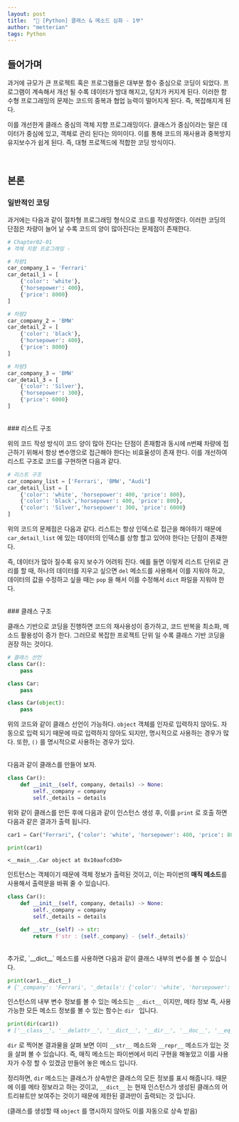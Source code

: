 ```yaml
---
layout: post
title:  "🐍 [Python] 클래스 & 메소드 심화 - 1부"
author: "metterian"
tags: Python
---
```



## 들어가며

과거에 규모가 큰 프로젝트 혹은 프로그램들은 대부분 함수 중심으로 코딩이 되었다. 프로그램이 계속해서 개선 될 수록 데이터가 방대 해지고, 덩치가 커지게 된다. 이러한 함수형 프로그래밍의 문제는 코드의 중복과 협업 능력이 떨어지게 된다. 즉, 복잡해지게 된다.

이를 개선한게 클래스 중심의 객체 지향 프로그래밍이다. 클래스가 중심이라는 말은 데이터가 중심에 있고, 객체로 관리 된다는 의미이다. 이를 통해 코드의 재사용과 중복방지 유지보수가 쉽게 된다. 즉, 대형 프로젝드에 적합한 코딩 방식이다.

<br/>

## 본론

### 일반적인 코딩

과거에는 다음과 같이 절차형 프로그래밍 형식으로 코드를 작성하였다. 이러한 코딩의 단점은 차량이 늘어 날 수록 코드의 양이 많아진다는 문제점이 존재한다.

```python
# Chapter02-01
# 객체 지향 프로그래밍 -

# 차량1
car_company_1 = 'Ferrari'
car_detail_1 = [
    {'color': 'white'},
    {'horsepower': 400},
    {'price': 8000}
]

# 차량2
car_company_2 = 'BMW'
car_detail_2 = [
    {'color': 'black'},
    {'horsepower': 400},
    {'price': 8000}
]

# 차량3
car_company_3 = 'BMW'
car_detail_3 = [
    {'color': 'Silver'},
    {'horsepower': 300},
    {'price': 6000}
]
```


<br/>
### 리스트 구조

위의 코드 작성 방식이 코드 양이 많아 진다는 단점이 존재함과 동시에 n번째 차량에 접근하기 위해서 항상 변수명으로 접근해야 한다는 비효율성이 존재 한다. 이를 개선하여 리스트 구조로 코드를 구현하면 다음과 같다.

```python
# 리스트 구조
car_company_list = ['Ferrari', 'BMW', "Audi"]
car_detail_list = [
    {'color': 'white', 'horsepower': 400, 'price': 800},
    {'color': 'black','horsepower': 400, 'price': 800},
    {'color': 'Silver','horsepower': 300, 'price': 6000}
]
```

위의 코드의 문제점은 다음과 같다. 리스트는 항상 인덱스로 접근을 해야하기 때문에 `car_detail_list` 에 있는 데이터의 인덱스를 상항 할고 있어야 한다는 단점이 존재한다.

즉, 데이터가 많아 질수록 유지 보수가 어려워 진다. 예를 들면 이렇게 리스트 단위로 관리를 할 때, 하나의 데이터를 지우고 싶으면 `del` 메소드를 사용해서 이를 지워야 하고, 데이터의 값을 수정하고 싶을 때는 `pop` 을 해서 이를 수정해서 `dict` 파일을 지워야 한다.


<br>
### 클래스 구조

클래스 기반으로 코딩을 진행하면 코드의 재사용성이 증가하고, 코드 반복을 최소화, 메소드 활용성이 증가 한다. 그러므로 복잡한 프로젝트 단위 일 수록 클래스 기반 코딩을 권장 하는 것이다.

```python
# 클래스 선언
class Car():
    pass

class Car:
    pass

class Car(object):
    pass
```

위의 코드와 같이 클래스 선언이 가능하다. `object` 객체를 인자로 입력하지 않아도. 자동으로 입력 되기 때문에 따로 입력하지 않아도 되지만, 명시적으로 사용하는 경우가 많다. 또한, `()` 를 명시적으로 사용하는 경우가 있다.

<br/>
다음과 같이 클래스를 만들어 보자.

```python
class Car():
    def __init__(self, company, details) -> None:
        self._company = company
        self._details = details
```

위와 같이 클래스를 만든 후에 다음과 같이 인스턴스 생성 후, 이를 `print` 로 호출 하면 다음과 같은 결과가 출력 됩니다.

```python
car1 = Car("Ferrari", {'color': 'white', 'horsepower': 400, 'price': 800})

print(car1)
```

```
<__main__.Car object at 0x10aafcd30>
```

인트턴스는 객체이기 때문에 객체 정보가 출력된 것이고, 이는 파이썬의 **매직 메소드**를 사용해서 출력문을 바꿔 줄 수 있습니다.

```python
class Car():
    def __init__(self, company, details) -> None:
        self._company = company
        self._details = details

    def __str__(self) -> str:
        return f'str : {self._company} - {self._details}'
```


<br/>
추가로, `__dict__` 메소드를 사용하면 다음과 같이 클래스 내부의 변수를 볼 수 있습니다.

```python
print(car1.__dict__)
# {'_company': 'Ferrari', '_details': {'color': 'white', 'horsepower': 400, 'price': 800}}
```

인스턴스의 내부 변수 정보를 볼 수 있는 메소드는 `__dict__` 이지만, 메타 정보 즉, 사용 가능한 모든 메소드 정보를 볼 수 있는 함수는 `dir ` 입니다.

```python
print(dir(car1))
# ['__class__', '__delattr__', '__dict__', '__dir__', '__doc__', '__eq__', '__format__', '__ge__', '__getattribute__', '__gt__', '__hash__', '__init__', '__init_subclass__', '__le__', '__lt__', '__module__', '__ne__', '__new__', '__reduce__', '__reduce_ex__', '__repr__', '__setattr__', '__sizeof__', '__str__', '__subclasshook__', '__weakref__', '_company', '_details']
```

`dir` 로 찍어본 결과물을 살펴 보면 이미 `__str__` 메소드와 `__repr__` 메소드가 있는 것을 살펴 볼 수 있습니다. 즉, 매직 메소드는 파이썬에서 미리 구현을 해놓았고 이를 사용자가 수정 할 수 있겠금 만들어 놓은 메소드 입니다.



정리하면, `dir` 메소드는 클래스가 상속받은 클래스의 모든 정보를 표시 해줍니다. 때문에 이를 메타 정보라고 하는 것이고, `__dict__` 는 현재 인스턴스가 생성된 클래스의 어트리뷰트만 보여주는 것이기 때문에 제한된 결과만이 출력되는 것 입니다.

(클래스를 생성할 때 `object` 를 명시하지 않아도 이를 자동으로 상속 받음)







